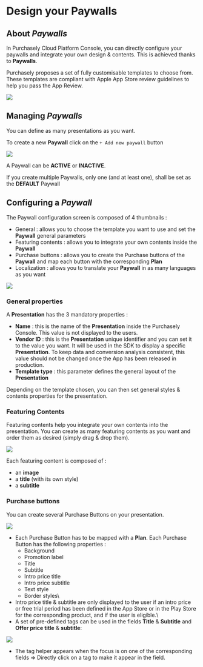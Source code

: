 # Design your Paywalls

## About _**Paywalls**_

In Purchasely Cloud Platform Console, you can directly configure your paywalls and integrate your own design & contents. This is achieved thanks to **Paywalls**.

Purchasely proposes a set of fully customisable templates to choose from. These templates are compliant with Apple App Store review guidelines to help you pass the App Review.

![](https://files.gitbook.com/v0/b/gitbook-legacy-files/o/assets%2F-MHAzdlUVqKyZvwTnNIE%2F-MHps5g37nfoUYymTFEG%2F-MHpwFvaaD9K5Oi9dD2g%2Fimage.png?alt=media\&token=daae9e30-d8ab-4e77-b56c-75d9ce8d89dd)

## Managing _Paywalls_

You can define as many presentations as you want.

To create a new **Paywall** click on the `+ Add new paywall` button

![](https://files.gitbook.com/v0/b/gitbook-x-prod.appspot.com/o/spaces%2FGgUdOzhqa07uh7nB2iZA%2Fuploads%2F5ZnuRWYsm49dUX5q3FVF%2Fimage.png?alt=media\&token=f6f074b5-86a8-4be1-9328-1de103420e02)

A Paywall can be **ACTIVE** or **INACTIVE**.

If you create multiple Paywalls, only one (and at least one), shall be set as the **DEFAULT** Paywall

## Configuring a _Paywall_

The Paywall configuration screen is composed of 4 thumbnails :

* General : allows you to choose the template you want to use and set the **Paywall** general parameters
* Featuring contents : allows you to integrate your own contents inside the **Paywall**
* Purchase buttons : allows you to create the Purchase buttons of the **Paywall** and map each button with the corresponding **Plan**
* Localization : allows you to translate your **Paywall** in as many languages as you want

![](https://files.gitbook.com/v0/b/gitbook-x-prod.appspot.com/o/spaces%2FGgUdOzhqa07uh7nB2iZA%2Fuploads%2FUqmNMj129bzwgfx9Q21x%2Fimage.png?alt=media\&token=70021728-2185-4d78-9401-1c340f325676)

### General properties

A **Presentation** has the 3 mandatory properties :

* **Name** : this is the name of the **Presentation** inside the Purchasely Console. This value is not displayed to the users.
* **Vendor ID** : this is the **Presentation** unique identifier and you can set it to the value you want. It will be used in the SDK to display a specific **Presentation**. To keep data and conversion analysis consistent, this value should not be changed once the App has been released in production.
* **Template type** : this parameter defines the general layout of the **Presentation**

Depending on the template chosen, you can then set general styles & contents properties for the presentation.

### Featuring Contents

Featuring contents help you integrate your own contents into the presentation. You can create as many featuring contents as you want and order them as desired (simply drag & drop them).

![](https://files.gitbook.com/v0/b/gitbook-x-prod.appspot.com/o/spaces%2FGgUdOzhqa07uh7nB2iZA%2Fuploads%2F1taDRn9sJTzCKsuJdlXK%2Fimage.png?alt=media\&token=1917b32a-5c1d-43fb-99f3-cf9d64f877b2)

Each featuring content is composed of :

* an **image**
* a **title** (with its own style)
* a **subtitle**

### Purchase buttons

You can create several Purchase Buttons on your presentation.

![](https://files.gitbook.com/v0/b/gitbook-x-prod.appspot.com/o/spaces%2FGgUdOzhqa07uh7nB2iZA%2Fuploads%2FjaEBqwCKXFwTAak9grg3%2Fimage.png?alt=media\&token=0e446ce4-8b28-46b8-8dc2-bb903d7a708c)

* Each Purchase Button has to be mapped with a **Plan**. Each Purchase Button has the following properties :
  * Background
  * Promotion label
  * Title
  * Subtitle
  * Intro price title
  * Intro price subtitle
  * Text style
  * Border styles\\
* Intro price title & subtitle are only displayed to the user if an intro price or free trial period has been defined in the App Store or in the Play Store for the corresponding product, and if the user is eligible.\\
* A set of pre-defined tags can be used in the fields **Title** & **Subtitle** and **Offer price title** & **subtitle**:

![](https://files.gitbook.com/v0/b/gitbook-x-prod.appspot.com/o/spaces%2FGgUdOzhqa07uh7nB2iZA%2Fuploads%2F0PjNYRvJ9BxNchale4Hu%2Fimage.png?alt=media\&token=e715f556-fcf2-45d9-8d28-4435e18e03e5)

* The tag helper appears when the focus is on one of the corresponding fields ⇒ Directly click on a tag to make it appear in the field.
